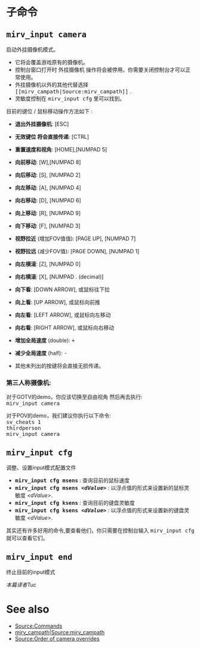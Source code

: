 # 子命令

## <tt>mirv_input camera</tt>

启动外挂摄像机模式。

* 它将会覆盖游戏原有的摄像机。
* 控制台窗口打开时 外挂摄像机 操作将会被停用，你需要关闭控制台才可以正常使用。
* 外挂摄像机以外的其他代替选择 <tt>[[mirv_campath|Source:mirv_campath]]</tt> .
* 灵敏度控制在 <tt>mirv_input cfg</tt> 里可以找到。

目前的键位 / 鼠标移动操作方法如下 :

* **退出外挂摄像机**: [ESC]
* **无效键位 将会直接传递**: [CTRL]
* **重置速度和视角**: [HOME],[NUMPAD 5]
* **向前移动**: [W],[NUMPAD 8]
* **向后移动**: [S], [NUMPAD 2]
* **向左移动**: [A], [NUMPAD 4]
* **向右移动**: [D], [NUMPAD 6]
* **向上移动**: [R], [NUMPAD 9]
* **向下移动**: [F], [NUMPAD 3]
* **视野拉近** (增加FOV值值): [PAGE UP], [NUMPAD 7]
* **视野拉远** (减少FOV值): [PAGE DOWN], [NUMPAD 1]
* **向左横滚**: [Z], [NUMPAD 0]
* **向右横滚**: [X], [NUMPAD . (decimal)]
* **向下看**: [DOWN ARROW], 或鼠标往下拉
* **向上看**: [UP ARROW], 或鼠标向前推
* **向左看**: [LEFT ARROW], 或鼠标向左移动
* **向右看**: [RIGHT ARROW], 或鼠标向右移动
* **增加全局速度** (double): <tt>+</tt>
* **减少全局速度** (half): <tt>-</tt>

* 其他未列出的按键将会直接无损传递。

### 第三人称摄像机:

对于GOTV的demo，你应该切换至自由视角 然后再去执行:<br/>
<tt>mirv_input camera</tt>

对于POV的demo，我们建议你执行以下命令:<br />
<tt>sv_cheats 1</tt><br />
<tt>thirdperson</tt><br />
<tt>mirv_input camera</tt>

## <tt>mirv_input cfg</tt>

调整、设置input模式配置文件

* **<tt>mirv_input cfg msens</tt>** : 查询目前的鼠标速度
* **<tt>mirv_input cfg msens _&lt;dValue&gt;_</tt>** : 以浮点值的形式来设置新的鼠标灵敏度 _&lt;dValue&gt;_.
* **<tt>mirv_input cfg ksens</tt>** : 查询目前的键盘灵敏度
* **<tt>mirv_input cfg ksens _&lt;dValue&gt;_</tt>** : 以浮点值的形式来设置新的键盘灵敏度 _&lt;dValue&gt;_.

其实还有许多好用的命令,要查看他们，你只需要在控制台输入 <tt>mirv_input cfg</tt> 就可以查看它们。

## <tt>mirv_input end</tt>

终止目前的input模式

*本篇译者Tuc*

# See also

* [Source:Commands](https://github.com/advancedfx/advancedfx/wiki/Source%3ACommands)
* [mirv_campath|Source:mirv_campath](https://github.com/advancedfx/advancedfx/wiki/Source%3Amirv_campath)
* [Source:Order of camera overrides](https://github.com/advancedfx/advancedfx/wiki/Source%3AOrder-of-camera-overrides)

